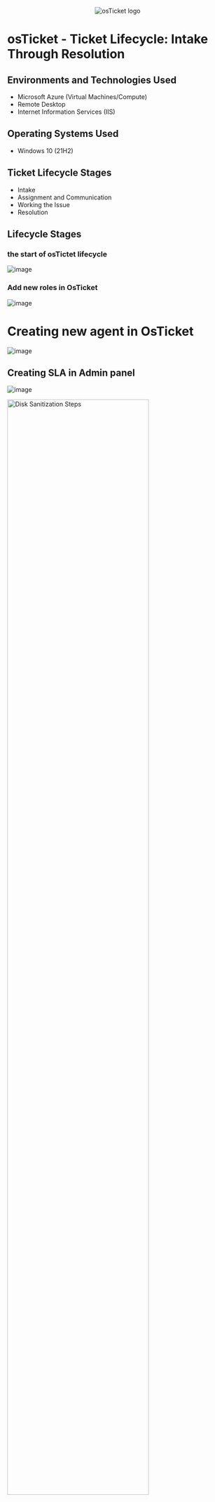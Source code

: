 
<p align="center">
<img src="https://i.imgur.com/Clzj7Xs.png" alt="osTicket logo"/>
</p>

<h1>osTicket - Ticket Lifecycle: Intake Through Resolution</h1>


<h2>Environments and Technologies Used</h2>

- Microsoft Azure (Virtual Machines/Compute)
- Remote Desktop
- Internet Information Services (IIS)

<h2>Operating Systems Used </h2>

- Windows 10</b> (21H2)

<h2>Ticket Lifecycle Stages</h2>

- Intake
- Assignment and Communication
- Working the Issue
- Resolution

<h2>Lifecycle Stages</h2>
<h3>the start of osTictet lifecycle</h3>

![image](https://github.com/ambrosegriffiths/osTicket-Ticket-Lifecycle-Examples/assets/167513668/43d80883-f556-4e64-a27f-3dc329c5706a)

<h3>Add new roles in OsTicket</h3>

![image](https://github.com/ambrosegriffiths/osTicket-Ticket-Lifecycle-Examples/assets/167513668/e49147da-ae10-4a09-b93f-e0efed16c4ea)

<h1>Creating new agent in OsTicket</h1>

![image](https://github.com/ambrosegriffiths/osTicket-Ticket-Lifecycle-Examples/assets/167513668/49c45586-27f7-4e55-aa26-2d791fd66138)

<h2>Creating SLA in Admin panel</h2>

![image](https://github.com/ambrosegriffiths/osTicket-Ticket-Lifecycle-Examples/assets/167513668/a011b2d6-d97b-4d0f-938e-756a8b0ce9da)





<p>
<img src="https://i.imgur.com/DJmEXEB.png" height="80%" width="80%" alt="Disk Sanitization Steps"/>
</p>
<p>
Lorem ipsum dolor sit amet, consectetur adipiscing elit, sed do eiusmod tempor incididunt ut labore et dolore magna aliqua. Ut enim ad minim veniam, quis nostrud exercitation ullamco laboris nisi ut aliquip ex ea commodo consequat. Duis aute irure dolor in reprehenderit in voluptate velit esse cillum dolore eu fugiat nulla pariatur.
</p>
<br />

<p>
<img src="https://i.imgur.com/DJmEXEB.png" height="80%" width="80%" alt="Disk Sanitization Steps"/>
</p>
<p>
Lorem ipsum dolor sit amet, consectetur adipiscing elit, sed do eiusmod tempor incididunt ut labore et dolore magna aliqua. Ut enim ad minim veniam, quis nostrud exercitation ullamco laboris nisi ut aliquip ex ea commodo consequat. Duis aute irure dolor in reprehenderit in voluptate velit esse cillum dolore eu fugiat nulla pariatur.
</p>
<br />

<p>
<img src="https://i.imgur.com/DJmEXEB.png" height="80%" width="80%" alt="Disk Sanitization Steps"/>
</p>
<p>
Lorem ipsum dolor sit amet, consectetur adipiscing elit, sed do eiusmod tempor incididunt ut labore et dolore magna aliqua. Ut enim ad minim veniam, quis nostrud exercitation ullamco laboris nisi ut aliquip ex ea commodo consequat. Duis aute irure dolor in reprehenderit in voluptate velit esse cillum dolore eu fugiat nulla pariatur.
</p>
<br />
